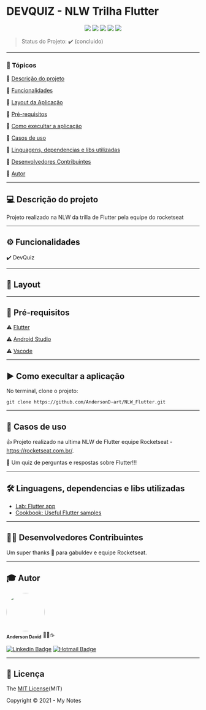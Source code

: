 <h1>DEVQUIZ - NLW Trilha Flutter</h1> 

<p align="center">
  <img src="https://img.shields.io/static/v1?label=dart&message=language&color=blue&style=for-the-badge&logo=DART"/>  
  <img src="https://img.shields.io/static/v1?label=flutter&message=framework&color=blue&style=for-the-badge&logo=FLUTTER"/>  
  <img src="http://img.shields.io/static/v1?label=License&message=MIT&color=green&style=for-the-badge"/>   
  <img src="http://img.shields.io/static/v1?label=TESTES&message=%3E100&color=GREEN&style=for-the-badge"/>  
  <img src="http://img.shields.io/static/v1?label=STATUS&message=CONCLUIDO&color=GREEN&style=for-the-badge"/>   
</p>

> Status do Projeto: :heavy_check_mark: (concluido)
---

### 📖 Tópicos 

:small_blue_diamond: [Descrição do projeto](#-descrição-do-projeto)

:small_blue_diamond: [Funcionalidades](#-funcionalidades)

:small_blue_diamond: [Layout da Aplicação](#-layout)

:small_blue_diamond: [Pré-requisitos](#-pré-requisitos)

:small_blue_diamond: [Como execultar a aplicação](#-como-execultar-a-aplicação)

:small_blue_diamond: [Casos de uso](#-casos-de-uso)

:small_blue_diamond: [Linguagens, dependencias e libs utilizadas](#-linguagens-dependencias-e-libs-utilizadas)

:small_blue_diamond: [Desenvolvedores Contribuintes](#-desenvolvedores-contribuintes)

:small_blue_diamond: [Autor](#-autor)

--- 

## 💻 Descrição do projeto 

<p align="justify">
  Projeto realizado na NLW da trilla de Flutter pela equipe do rocketseat 
</p>

---

## ⚙️ Funcionalidades

:heavy_check_mark: DevQuiz  
  
---

## 🎨 Layout 

---

## 🎯 Pré-requisitos

:warning: [Flutter](https://flutter.dev/docs/get-started/install)

:warning: [Android Studio](https://developer.android.com/studio)

:warning: [Vscode](https://code.visualstudio.com/download)

---

## ▶️ Como execultar a aplicação

No terminal, clone o projeto: 

```
git clone https://github.com/AndersonD-art/NLW_Flutter.git
```
---

## 📌 Casos de uso

👍 Projeto realizado na ultima NLW de Flutter equipe Rocketseat - https://rocketseat.com.br/.

💬 Um quiz de perguntas e respostas sobre Flutter!!!

---

## 🛠 Linguagens, dependencias e libs utilizadas

- [Lab: Flutter app](https://flutter.dev/docs/get-started/codelab)
- [Cookbook: Useful Flutter samples](https://flutter.dev/docs/cookbook)

---

## 👨‍💻 Desenvolvedores Contribuintes

Um super thanks 👏 para gabuldev e equipe Rocketseat.

---

## 🎓 Autor

 <img style="border-radius: 50%;" src="https://avatars.githubusercontent.com/u/77983152?s=460&u=f61c18670116cb318cdf26e7523643a6dccb5680&v=4" width="100px;" alt=""/>
 <br />
 <sub><b>Anderson David</b></sub> 👨‍💻☕
 <br />

[![Linkedin Badge](https://img.shields.io/badge/-AndersonDavid-blue?style=flat-square&logo=Linkedin&logoColor=white&link=https://www.linkedin.com/in/anderson-david-ti)](https://www.linkedin.com/in/anderson-david-ti) 
[![Hotmail Badge](https://img.shields.io/badge/-andersondavidti@hotmail.com-c14438?style=flat-square&logo=Hotmail&logoColor=white&link=mailto:andersondavidti@hotmail.com)](mailto:andersondavidti@hotmail.com)

---

## 📝 Licença 

The [MIT License](https://github.com/AndersonD-art/my_notes/commit/35c9075d739ff16ac14b7b0a8850c2489014c3e0)(MIT)

Copyright :copyright: 2021 - My Notes